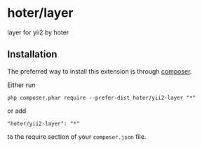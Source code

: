 hoter/layer
===========
layer for yii2 by hoter

Installation
------------

The preferred way to install this extension is through [composer](http://getcomposer.org/download/).

Either run

```
php composer.phar require --prefer-dist hoter/yii2-layer "*"
```

or add

```
"hoter/yii2-layer": "*"
```

to the require section of your `composer.json` file.
